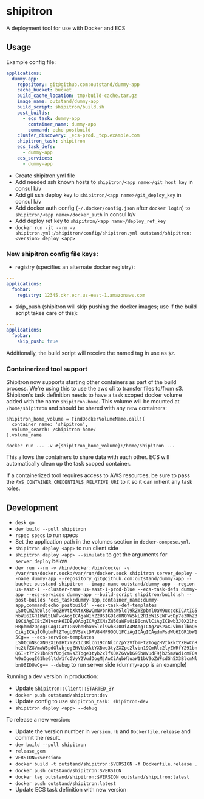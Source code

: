 # shipitron
A deployment tool for use with Docker and ECS

## Usage

Example config file:
```yaml
applications:
  dummy-app:
    repository: git@github.com:outstand/dummy-app
    cache_bucket: bucket
    build_cache_location: tmp/build-cache.tar.gz
    image_name: outstand/dummy-app
    build_script: shipitron/build.sh
    post_builds:
      - ecs_task: dummy-app
        container_name: dummy-app
        command: echo postbuild
    cluster_discovery: _ecs-prod._tcp.example.com
    shipitron_task: shipitron
    ecs_task_defs:
      - dummy-app
    ecs_services:
      - dummy-app
```

- Create shipitron.yml file
- Add needed ssh known hosts to `shipitron/<app name>/git_host_key` in consul k/v
- Add git ssh deploy key to `shipitron/<app name>/git_deploy_key` in consul k/v
- Add docker auth config (`~/.docker/config.json` after `docker login`) to `shipitron/<app name>/docker_auth` in consul k/v
- Add deploy ref key to `shipitron/<app name>/deploy_ref_key`
- `docker run -it --rm -v shipitron.yml:/shipitron/config/shipitron.yml outstand/shipitron:<version> deploy <app>`

### New shipitron config file keys:

- registry (specifies an alternate docker registry):
```yaml
---
applications:
  foobar:
    registry: 12345.dkr.ecr.us-east-1.amazonaws.com
```

- skip_push (shipitron will skip pushing the docker images; use if the build script takes care of this):
```yaml
---
applications:
  foobar:
    skip_push: true
```
Additionally, the build script will receive the named tag in use as `$2`.

### Containerized tool support
Shipitron now supports starting other containers as part of the build process. We're using this to use the aws cli to transfer files to/from s3. Shipitron's task definition needs to have a task scoped docker volume added with the name `shipitron-home`. This volume will be mounted at `/home/shipitron` and should be shared with any new containers:

```
shipitron_home_volume = FindDockerVolumeName.call!(
  container_name: 'shipitron',
  volume_search: /shipitron-home/
).volume_name

docker run ... -v #{shipitron_home_volume}:/home/shipitron ...
```

This allows the containers to share data with each other. ECS will automatically clean up the task scoped container.

If a containerized tool requires access to AWS resources, be sure to pass the `AWS_CONTAINER_CREDENTIALS_RELATIVE_URI` to it so it can inherit any task roles.

## Development

- `desk go`
- `dev build --pull shipitron`
- `rspec specs` to run specs
- Set the application path in the volumes section in `docker-compose.yml`.
- `shipitron deploy <app>` to run client side
- `shipitron deploy <app> --simulate` to get the arguments for `server_deploy` below
- `dev run --rm -v /bin/docker:/bin/docker -v /var/run/docker.sock:/var/run/docker.sock shipitron server_deploy --name dummy-app --repository git@github.com:outstand/dummy-app --bucket outstand-shipitron --image-name outstand/dummy-app --region us-east-1 --cluster-name us-east-1-prod-blue --ecs-task-defs dummy-app --ecs-services dummy-app --build-script shipitron/build.sh --post-builds 'ecs_task:dummy-app,container_name:dummy-app,command:echo postbuild' --ecs-task-def-templates LS0tCmZhbWlseTogZHVtbXktYXBwCmNvbnRhaW5lcl9kZWZpbml0aW9uczoKICAtIG5hbWU6IGR1bW15LWFwcAogICAgaW1hZ2U6IG91dHN0YW5kL2R1bW15LWFwcDp7e3RhZ319CiAgICBtZW1vcnk6IDEyOAogICAgZXNzZW50aWFsOiB0cnVlCiAgICBwb3J0X21hcHBpbmdzOgogICAgICAtIGNvbnRhaW5lcl9wb3J0OiA4MAogICAgZW52aXJvbm1lbnQ6CiAgICAgIC0gbmFtZTogU0VSVklDRV84MF9OQU1FCiAgICAgICAgdmFsdWU6IGR1bW15Cg== --ecs-service-templates LS0tCmNsdXN0ZXI6IHt7Y2x1c3Rlcn19CnNlcnZpY2VfbmFtZTogZHVtbXktYXBwCnRhc2tfZGVmaW5pdGlvbjogZHVtbXktYXBwe3tyZXZpc2lvbn19CmRlc2lyZWRfY291bnQ6IHt7Y291bnR9fQojcm9sZToge3tyb2xlfX0KZGVwbG95bWVudF9jb25maWd1cmF0aW9uOgogIG1heGltdW1fcGVyY2VudDogMjAwCiAgbWluaW11bV9oZWFsdGh5X3BlcmNlbnQ6IDUwCg== --debug` to run server side (dummy-app is an example)

Running a dev version in production:
- Update `Shipitron::Client::STARTED_BY`
- `docker push outstand/shipitron:dev`
- Update config to use `shipitron_task: shipitron-dev`
- `shipitron deploy <app> --debug`

To release a new version:
- Update the version number in `version.rb` and `Dockerfile.release` and commit the result.
- `dev build --pull shipitron`
- `release_gem`
- `VERSION=<version>`
- `docker build -t outstand/shipitron:$VERSION -f Dockerfile.release .`
- `docker push outstand/shipitron:$VERSION`
- `docker tag outstand/shipitron:$VERSION outstand/shipitron:latest`
- `docker push outstand/shipitron:latest`
- Update ECS task definition with new version
